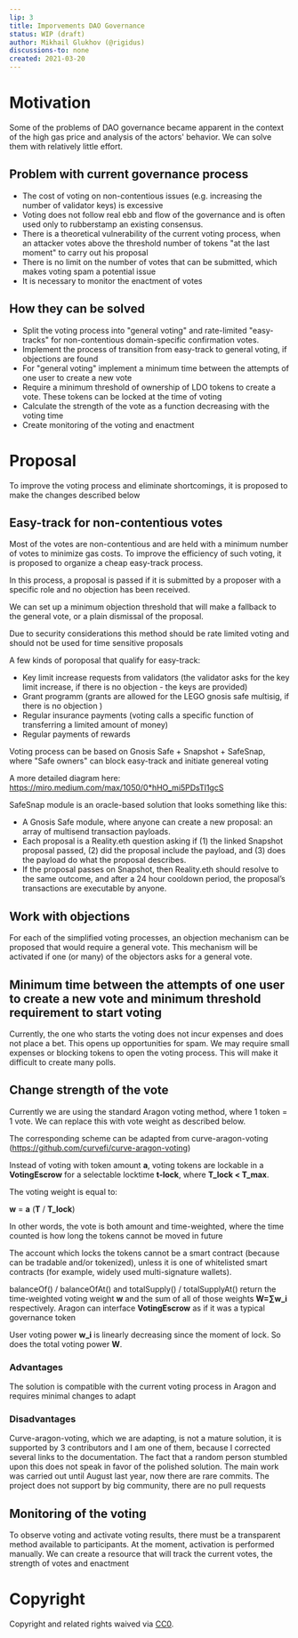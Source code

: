 ```yaml
---
lip: 3
title: Imporvements DAO Governance
status: WIP (draft)
author: Mikhail Glukhov (@rigidus)
discussions-to: none
created: 2021-03-20
---
```


# Motivation

Some of the problems of DAO governance became apparent in the context of the high gas price and analysis of the actors' behavior. We can solve them with relatively little effort.

## Problem with current governance process

* The cost of voting on non-contentious issues (e.g. increasing the number of validator keys) is excessive
* Voting does not follow real ebb and flow of the governance and is often used only to rubberstamp an existing consensus.
* There is a theoretical vulnerability of the current voting process, when an attacker votes above the threshold number of tokens "at the last moment" to carry out his proposal
* There is no limit on the number of votes that can be submitted, which makes voting spam a potential issue
* It is necessary to monitor the enactment of votes

## How they can be solved

- Split the voting process into "general voting" and rate-limited "easy-tracks" for non-contentious domain-specific confirmation votes.
- Implement the process of transition from easy-track to general voting, if objections are found
- For "general voting" implement a minimum time between the attempts of one user to create a new vote
- Require a minimum threshold of ownership of LDO tokens to create a vote. These tokens can be locked at the time of voting
- Calculate the strength of the vote as a function decreasing with the voting time
- Create monitoring of the voting and enactment

# Proposal

To improve the voting process and eliminate shortcomings, it is proposed to make the changes described below

## Easy-track for non-contentious votes

Most of the votes are non-contentious and are held with a minimum number of votes to minimize gas costs. To improve the efficiency of such voting, it is proposed to organize a cheap easy-track process.

In this process, a proposal is passed if it is submitted by a proposer with a specific role and no objection has been received.

We can set up a minimum objection threshold that will make a fallback to the general vote, or a plain dismissal of the proposal.

Due to security considerations this method should be rate limited voting and should not be used for time sensitive proposals

A few kinds of poroposal that qualify for easy-track:
- Key limit increase requests from validators (the validator asks for the key limit increase, if there is no objection - the keys are provided)
- Grant programm (grants are allowed for the LEGO gnosis safe multisig, if there is no objection )
- Regular insurance payments (voting calls a specific function of transferring a limited amount of money)
- Regular payments of rewards

Voting process can be based on Gnosis Safe + Snapshot + SafeSnap, where "Safe owners" can block easy-track and initiate genereal voting

A more detailed diagram here: https://miro.medium.com/max/1050/0*hHO_mi5PDsTl1gcS

SafeSnap module is an oracle-based solution that looks something like this:

- A Gnosis Safe module, where anyone can create a new proposal: an array of multisend transaction payloads.
- Each proposal is a Reality.eth question asking if (1) the linked Snapshot proposal passed, (2) did the proposal include the payload, and (3) does the payload do what the proposal describes.
- If the proposal passes on Snapshot, then Reality.eth should resolve to the same outcome, and after a 24 hour cooldown period, the proposal’s transactions are executable by anyone.

## Work with objections

For each of the simplified voting processes, an objection mechanism can be proposed that would require a general vote. This mechanism will be activated if one (or many) of the objectors asks for a general vote.

## Minimum time between the attempts of one user to create a new vote and minimum threshold requirement to start voting

Currently, the one who starts the voting does not incur expenses and does not place a bet. This opens up opportunities for spam. We may require small expenses or blocking tokens to open the voting process. This will make it difficult to create many polls.

## Change strength of the vote

Currently we are using the standard Aragon voting method, where 1 token = 1 vote. We can replace this with vote weight as described below.

The corresponding scheme can be adapted from curve-aragon-voting (https://github.com/curvefi/curve-aragon-voting)

Instead of voting with token amount **a**, voting tokens are lockable in a **VotingEscrow** for a selectable locktime **t-lock**, where **T_lock < T_max**.

The voting weight is equal to:

**w** = **a** (**T** / **T_lock**)

In other words, the vote is both amount and time-weighted, where the time counted is how long the tokens cannot be moved in future

The account which locks the tokens cannot be a smart contract (because can be tradable and/or tokenized), unless it is one of whitelisted smart contracts (for example, widely used multi-signature wallets).

balanceOf() / balanceOfAt() and totalSupply() / totalSupplyAt() return the time-weighted voting weight **w** and the sum of all of those weights **W=∑w_i** respectively. Aragon can interface **VotingEscrow** as if it was a typical governance token

User voting power **w_i** is linearly decreasing since the moment of lock. So does the total voting power **W**.

### Advantages

The solution is compatible with the current voting process in Aragon and requires minimal changes to adapt

### Disadvantages

Curve-aragon-voting, which we are adapting, is not a mature solution, it is supported by 3 contributors and I am one of them, because I corrected several links to the documentation. The fact that a random person stumbled upon this does not speak in favor of the polished solution. The main work was carried out until August last year, now there are rare commits. The project does not support by big community, there are no pull requests

## Monitoring of the voting

To observe voting and activate voting results, there must be a transparent method available to participants. At the moment, activation is performed manually. We can create a resource that will track the current votes, the strength of votes and enactment

# Copyright
Copyright and related rights waived via [CC0](https://creativecommons.org/publicdomain/zero/1.0/).
